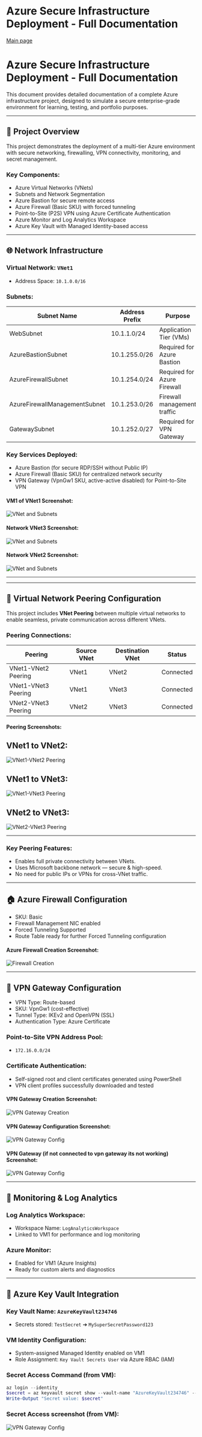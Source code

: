 

# Azure Secure Infrastructure Deployment - Full Documentation

[Main page](/README.md)
# Azure Secure Infrastructure Deployment - Full Documentation

This document provides detailed documentation of a complete Azure infrastructure project, designed to simulate a secure enterprise-grade environment for learning, testing, and portfolio purposes.

---

## 🔢 Project Overview

This project demonstrates the deployment of a multi-tier Azure environment with secure networking, firewalling, VPN connectivity, monitoring, and secret management.

### Key Components:

- Azure Virtual Networks (VNets)
- Subnets and Network Segmentation
- Azure Bastion for secure remote access
- Azure Firewall (Basic SKU) with forced tunneling
- Point-to-Site (P2S) VPN using Azure Certificate Authentication
- Azure Monitor and Log Analytics Workspace
- Azure Key Vault with Managed Identity-based access

---

## 🌐 Network Infrastructure

### Virtual Network: `VNet1`

- Address Space: `10.1.0.0/16`

### Subnets:

| Subnet Name                   | Address Prefix | Purpose                     |
| ----------------------------- | -------------- | --------------------------- |
| WebSubnet                     | 10.1.1.0/24    | Application Tier (VMs)      |
| AzureBastionSubnet            | 10.1.255.0/26  | Required for Azure Bastion  |
| AzureFirewallSubnet           | 10.1.254.0/24  | Required for Azure Firewall |
| AzureFirewallManagementSubnet | 10.1.253.0/26  | Firewall management traffic |
| GatewaySubnet                 | 10.1.252.0/27  | Required for VPN Gateway    |

### Key Services Deployed:

- Azure Bastion (for secure RDP/SSH without Public IP)
- Azure Firewall (Basic SKU) for centralized network security
- VPN Gateway (VpnGw1 SKU, active-active disabled) for Point-to-Site VPN
#### VM1 of VNet1 Screenshot:

![VNet and Subnets](/Azureproject/files/VM1_CREATE.png)


#### Network VNet3 Screenshot:

![VNet and Subnets](/Azureproject/files/VNET3_create.png)

#### Network VNet2 Screenshot:

![VNet and Subnets](/Azureproject/files/VNet2_Create.png)

---
---

## 🔗 Virtual Network Peering Configuration

This project includes **VNet Peering** between multiple virtual networks to enable seamless, private communication across different VNets.

### Peering Connections:
| Peering | Source VNet | Destination VNet | Status   |
|---------|-------------|------------------|----------|
| VNet1-VNet2 Peering | VNet1 | VNet2 | Connected |
| VNet1-VNet3 Peering | VNet1 | VNet3 | Connected |
| VNet2-VNet3 Peering | VNet2 | VNet3 | Connected |

#### Peering Screenshots:
## VNet1 to VNet2:
![VNet1-VNet2 Peering](/Azureproject/files/VNET1-VNET2_PEERING.png)

## VNet1 to VNet3:
![VNet1-VNet3 Peering](/Azureproject/files/VNET2-VNET3_PEERING.png)

## VNet2 to VNet3:
![VNet2-VNet3 Peering](/Azureproject/files/VNET2-VNET3_PEERING.png)


---

### Key Peering Features:
- Enables full private connectivity between VNets.
- Uses Microsoft backbone network — secure & high-speed.
- No need for public IPs or VPNs for cross-VNet traffic.

---

## 🏠 Azure Firewall Configuration

- SKU: Basic
- Firewall Management NIC enabled
- Forced Tunneling Supported
- Route Table ready for further Forced Tunneling configuration

#### Azure Firewall Creation Screenshot:

![Firewall Creation](/Azureproject/files/FIREWALLCREATE.png)

---

## 🏡 VPN Gateway Configuration

- VPN Type: Route-based
- SKU: VpnGw1 (cost-effective)
- Tunnel Type: IKEv2 and OpenVPN (SSL)
- Authentication Type: Azure Certificate

### Point-to-Site VPN Address Pool:

- `172.16.0.0/24`

### Certificate Authentication:

- Self-signed root and client certificates generated using PowerShell
- VPN client profiles successfully downloaded and tested

#### VPN Gateway Creation Screenshot:

![VPN Gateway Creation](/Azureproject/files/VIRTUAL_NETWORK_GATEWAY_CREATE.png)

#### VPN Gateway Configuration Screenshot:

![VPN Gateway Config](/Azureproject/files/VPNGATEWAY_P2S_CONFIG.png)

#### VPN Gateway (if not connected to vpn gateway its not working) Screenshot:

![VPN Gateway Config](/Azureproject/files/vpngateway_disabled_failing_connecting.png)


---

## 🔹 Monitoring & Log Analytics

### Log Analytics Workspace:

- Workspace Name: `LogAnalyticsWorkspace`
- Linked to VM1 for performance and log monitoring

### Azure Monitor:

- Enabled for VM1 (Azure Insights)
- Ready for custom alerts and diagnostics

---

## 🔐 Azure Key Vault Integration

### Key Vault Name: `AzureKeyVault234746`

- Secrets stored: `TestSecret` ➔ `MySuperSecretPassword123`

### VM Identity Configuration:

- System-assigned Managed Identity enabled on VM1
- Role Assignment: `Key Vault Secrets User` via Azure RBAC (IAM)

### Secret Access Command (from VM):

```powershell
az login --identity
$secret = az keyvault secret show --vault-name "AzureKeyVault234746" --name "TestSecret" --query "value" -o tsv
Write-Output "Secret value: $secret"
```

### Secret Access screenshot (from VM):

![VPN Gateway Config](/Azureproject/files/keyvault_password_listing.png)


